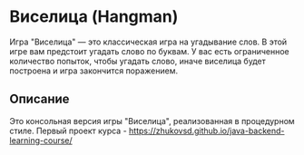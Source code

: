 # Виселица (Hangman)

Игра "Виселица" — это классическая игра на угадывание слов. В этой игре вам предстоит угадать слово по буквам. У вас есть ограниченное количество попыток, чтобы угадать слово, иначе виселица будет построена и игра закончится поражением.

## Описание

Это консольная версия игры "Виселица", реализованная в процедурном стиле. 
Первый проект курса - https://zhukovsd.github.io/java-backend-learning-course/


